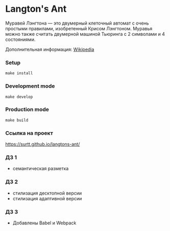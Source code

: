 # Langton's Ant

Муравей Лэнгтона — это двумерный клеточный автомат с очень простыми правилами, изобретенный Крисом Лэнгтоном. Муравья можно также считать двумерной машиной Тьюринга с 2 символами и 4 состояниями.

Дополнительная информация: [Wikipedia](https://ru.wikipedia.org/wiki/%D0%9C%D1%83%D1%80%D0%B0%D0%B2%D0%B5%D0%B9_%D0%9B%D1%8D%D0%BD%D0%B3%D1%82%D0%BE%D0%BD%D0%B0)

### Setup
```
make install
```

### Development mode
```
make develop
```

### Production mode
```
make build
```

### Ссылка на проект
https://surtt.github.io/langtons-ant/

### ДЗ 1
- семантическая разметка

### ДЗ 2
- стилизация десктопной версии
- стилизация адаптивной версии

### ДЗ 3
- Добавлены Babel и Webpack
